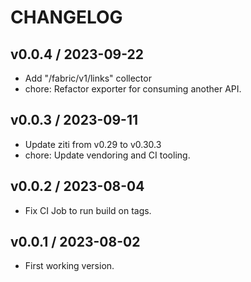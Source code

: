 # CHANGELOG

## v0.0.4 / 2023-09-22

* Add "/fabric/v1/links" collector
* chore: Refactor exporter for consuming another API.

## v0.0.3 / 2023-09-11

* Update ziti from v0.29 to v0.30.3
* chore: Update vendoring and CI tooling.

## v0.0.2 / 2023-08-04

* Fix CI Job to run build on tags.

## v0.0.1 / 2023-08-02

* First working version.
